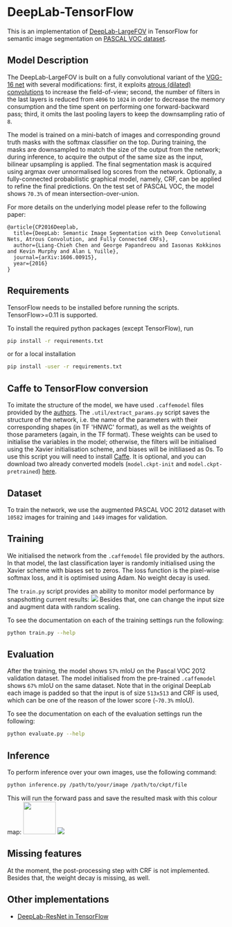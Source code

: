 # DeepLab-TensorFlow

This is an implementation of [DeepLab-LargeFOV](http://ccvl.stat.ucla.edu/deeplab-models/deeplab-largefov/) in TensorFlow for semantic image segmentation on [PASCAL VOC dataset](http://host.robots.ox.ac.uk/pascal/VOC/).

## Model Description

The DeepLab-LargeFOV is built on a fully convolutional variant of the [VGG-16 net](http://www.robots.ox.ac.uk/~vgg/research/very_deep/) with several modifications: first, it exploits [atrous (dilated) convolutions](https://github.com/fyu/dilation) to increase the field-of-view; second, the number of filters in the last layers is reduced from <code>4096</code> to <code>1024</code> in order to decrease the memory consumption and the time spent on performing one forward-backward pass; third, it omits the last pooling layers to keep the downsampling ratio of <code>8</code>.

The model is trained on a mini-batch of images and corresponding ground truth masks with the softmax classifier on the top. During training, the masks are downsampled to match the size of the output from the network; during inference, to acquire the output of the same size as the input, bilinear upsampling is applied. The final segmentation mask is acquired using argmax over unnormalised log scores from the network.
Optionally, a fully-connected probabilistic graphical model, namely, CRF, can be applied to refine the final predictions.
On the test set of PASCAL VOC, the model shows <code>70.3%</code> of mean intersection-over-union.

For more details on the underlying model please refer to the following paper:


    @article{CP2016Deeplab,
      title={DeepLab: Semantic Image Segmentation with Deep Convolutional Nets, Atrous Convolution, and Fully Connected CRFs},
      author={Liang-Chieh Chen and George Papandreou and Iasonas Kokkinos and Kevin Murphy and Alan L Yuille},
      journal={arXiv:1606.00915},
      year={2016}
    }



## Requirements

TensorFlow needs to be installed before running the scripts.
TensorFlow>=0.11 is supported.

To install the required python packages (except TensorFlow), run
```bash
pip install -r requirements.txt
```
or for a local installation
```bash
pip install -user -r requirements.txt
```

## Caffe to TensorFlow conversion

To imitate the structure of the model, we have used `.caffemodel` files provided by the [authors](http://ccvl.stat.ucla.edu/deeplab-models/deeplab-largefov/). The `.util/extract_params.py` script saves the structure of the network, i.e. the name of the parameters with their corresponding shapes (in TF 'HNWC' format), as well as the weights of those parameters (again, in the TF format). These weights can be used to initialise the variables in the model; otherwise, the filters will be initialised using the Xavier initialisation scheme, and biases will be initiliased as 0s. 
To use this script you will need to install [Caffe](https://github.com/bvlc/caffe). It is optional, and you can download two already converted models (`model.ckpt-init` and `model.ckpt-pretrained`) [here](https://drive.google.com/drive/folders/0B_rootXHuswsTF90M1NWQmFYelU?resourcekey=0-b0RbHoejk01RS2dVS1UbPg).

## Dataset

To train the network, we use the augmented PASCAL VOC 2012 dataset with <code>10582</code> images for training and <code>1449</code> images for validation. 

## Training

We initialised the network from the `.caffemodel` file provided by the authors. In that model, the last classification layer is randomly initialised using the Xavier scheme with biases set to zeros. The loss function is the pixel-wise softmax loss, and it is optimised using Adam. No weight decay is used. 

The `train.py` script provides an ability to monitor model performance by snapshotting current results:
<img src="images/train.png"></img>
Besides that, one can change the input size and augment data with random scaling.

To see the documentation on each of the training settings run the following:
```bash
python train.py --help
```
## Evaluation

After the training, the model shows <code>57%</code> mIoU on the Pascal VOC 2012 validation dataset. The model initialised from the pre-trained `.caffemodel` shows <code>67%</code> mIoU on the same dataset. Note that in the original DeepLab each image is padded so that the input is of size <code>513x513</code> and CRF is used, which can be one of the reason of the lower score (<code>~70.3%</code> mIoU).

To see the documentation on each of the evaluation settings run the following:
```bash
python evaluate.py --help
```

## Inference

To perform inference over your own images, use the following command:
```bash
python inference.py /path/to/your/image /path/to/ckpt/file
```
This will run the forward pass and save the resulted mask with this colour map:
<img src="images/colour_scheme.png" height="75"></img>
<img src="images/mask.png"></img>

## Missing features

At the moment, the post-processing step with CRF is not implemented. Besides that, the weight decay is missing, as well.

## Other implementations
* [DeepLab-ResNet in TensorFlow](https://github.com/DrSleep/tensorflow-deeplab-resnet)
